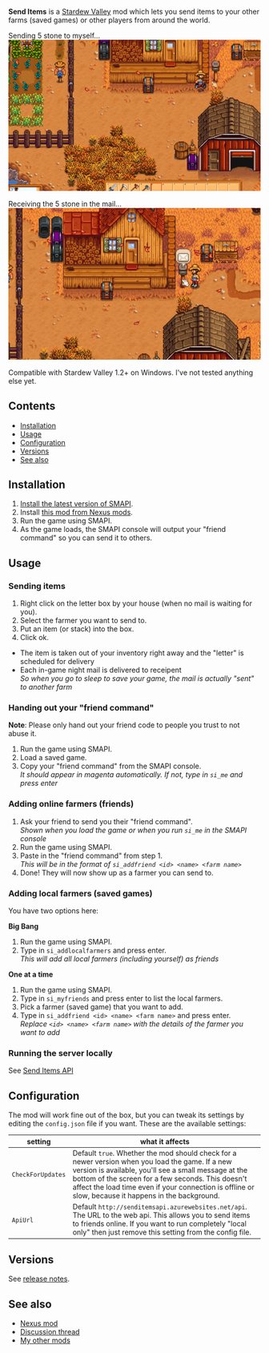 ﻿**Send Items** is a [Stardew Valley](http://stardewvalley.net/) mod which lets you 
send items to your other farms (saved games) or other players from around the world.

Sending 5 stone to myself...
![](Screenshots/animation-send.gif)

Receiving the 5 stone in the mail...
![](Screenshots/animation-receive.gif)

Compatible with Stardew Valley 1.2+ on Windows. I've not tested anything else yet.

## Contents
* [Installation](#installation)
* [Usage](#usage)
* [Configuration](#configuration)
* [Versions](#versions)
* [See also](#see-also)

## Installation
1. [Install the latest version of SMAPI](http://canimod.com/guides/using-mods#installing-smapi).
2. Install [this mod from Nexus mods](http://www.nexusmods.com/stardewvalley/mods/1087).
3. Run the game using SMAPI.
4. As the game loads, the SMAPI console will output your "friend command" so you can send it to others.

## Usage
### Sending items
1. Right click on the letter box by your house (when no mail is waiting for you).
2. Select the farmer you want to send to.
3. Put an item (or stack) into the box.
4. Click ok.

* The item is taken out of your inventory right away and the "letter" is scheduled for delivery
* Each in-game night mail is delivered to receipent  
_So when you go to sleep to save your game, the mail is actually "sent" to another farm_

### Handing out your "friend command"
**Note**: Please only hand out your friend code to people you trust to not abuse it.
1. Run the game using SMAPI.
2. Load a saved game.
3. Copy your "friend command" from the SMAPI console.  
  _It should appear in magenta automatically. If not, type in `si_me` and press enter_

### Adding online farmers (friends)
1. Ask your friend to send you their "friend command".  
  _Shown when you load the game or when you run `si_me` in the SMAPI console_
2. Run the game using SMAPI.
3. Paste in the "friend command" from step 1.  
  _This will be in the format of `si_addfriend <id> <name> <farm name>`_
4. Done! They will now show up as a farmer you can send to.

### Adding local farmers (saved games)
You have two options here:  

**Big Bang**  
1. Run the game using SMAPI.
2. Type in `si_addlocalfarmers` and press enter.  
  _This will add all local farmers (including yourself) as friends_

**One at a time**  
1. Run the game using SMAPI.
2. Type in `si_myfriends`  and press enter to list the local farmers.
3. Pick a farmer (saved game) that you want to add.
4. Type in `si_addfriend <id> <name> <farm name>` and press enter.  
  _Replace `<id> <name> <farm name>` with the details of the farmer you want to add_

### Running the server locally
See [Send Items API](../SendItemsApi/readme.md)

## Configuration
The mod will work fine out of the box, but you can tweak its settings by editing the `config.json`
file if you want. These are the available settings:

| setting           | what it affects
| ----------------- | -------------------
| `CheckForUpdates` | Default `true`. Whether the mod should check for a newer version when you load the game. If a new version is available, you'll see a small message at the bottom of the screen for a few seconds. This doesn't affect the load time even if your connection is offline or slow, because it happens in the background.
| `ApiUrl`          | Default `http://senditemsapi.azurewebsites.net/api`. The URL to the web api. This allows you to send items to friends online. If you want to run completely "local only" then just remove this setting from the config file.

## Versions
See [release notes](release-notes.md).

## See also
* [Nexus mod](http://www.nexusmods.com/stardewvalley/mods/1087)
* [Discussion thread](http://community.playstarbound.com/threads/smapi-send-letters.132236/)
* [My other mods](../readme.md)

